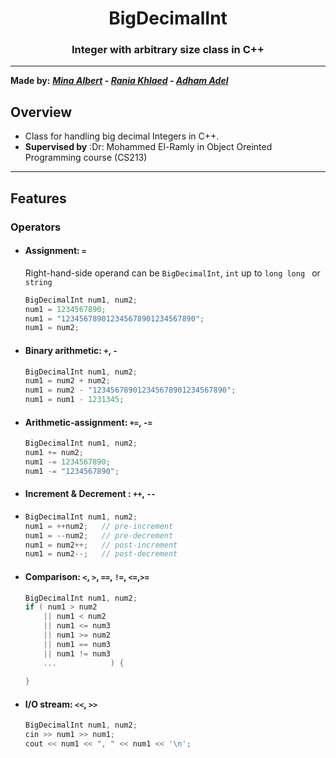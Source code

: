 <h1 align="center">BigDecimalInt</h1>
<h3 align="center">Integer with arbitrary size class in C++</h3>

---
**Made by:** ***[Mina Albert](https://github.com/minaalbert33) - [Rania Khlaed](https://github.com/raniakhaled15) - [Adham Adel](https://github.com/AdhamAD02)***

## Overview
* Class for handling big decimal Integers in C++.
* **Supervised by** :Dr: Mohammed El-Ramly in Object Oreinted Programming course (CS213)
---
## Features

### Operators

* #### Assignment: `=`
    Right-hand-side operand can be `BigDecimalInt`,
    `int` up to `long long ` or `string`

  ```c++
  BigDecimalInt num1, num2;
  num1 = 1234567890;
  num1 = "123456789012345678901234567890";
  num1 = num2;

  ```


* #### Binary arithmetic: `+`, `-`
  ```c++
  BigDecimalInt num1, num2;
  num1 = num2 + num2;
  num1 = num2 - "123456789012345678901234567890";
  num1 = num1 - 1231345;

  ```

* #### Arithmetic-assignment: `+=`, `-=`

  ```c++
  BigDecimalInt num1, num2;
  num1 += num2;
  num1 -= 1234567890;
  num1 -= "1234567890";

  ```


* #### Increment & Decrement : `++`, `--`
* 
  ```c++
  BigDecimalInt num1, num2;
  num1 = ++num2;   // pre-increment
  num1 = --num2;   // pre-decrement
  num1 = num2++;   // post-increment
  num1 = num2--;   // post-decrement

  ```


* #### Comparison: `<`, `>`, `==`, `!=`, `<=`,`>=`

  ```c++
  BigDecimalInt num1, num2;
  if ( num1 > num2
      || num1 < num2
      || num1 <= num3
      || num1 >= num2
      || num1 == num3
      || num1 != num3
      ...            ) {
      
  }
  ```

* #### I/O stream: `<<`, `>>`

  ```c++
  BigDecimalInt num1, num2;
  cin >> num1 >> num1;
  cout << num1 << ", " << num1 << '\n';
  ```

[//]: # (### Functions)

[//]: # ()
[//]: # (* #### Conversion: `toString`, `toInt`, `to_long`, `toLongLong`)

[//]: # ()
[//]: # (  Convert a `BigInt` to either a `string`, `int`, `long`, or `long long`.)

[//]: # ()
[//]: # (  **Note**: If the `BigInt` is beyond the range of the target type, an)

[//]: # ()
[//]: # (  [out_of_range exception][out_of_range-exception] is thrown.)

[//]: # ()
[//]: # (  ```c++)

[//]: # (  some_str = big1.toString&#40;&#41;;)

[//]: # ()
[//]: # (  some_int = big1.toInt&#40;&#41;;)

[//]: # ()
[//]: # (  some_long = big1.to_long&#40;&#41;;)

[//]: # ()
[//]: # (  some_long_long = big1.toLongLong&#40;&#41;;)

[//]: # (  ```)